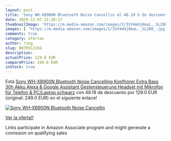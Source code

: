 ```yaml
---
layout: post
title: 'Sony WH-XB900N Bluetooth Noise Cancellin al 48.19 % de descuento'
date: 2020-12-07 21:28:17
thumbnailImage: 'https://m.media-amazon.com/images/I/31V4mUj6maL._SL200_.jpg'
images: [ 'https://m.media-amazon.com/images/I/31V4mUj6maL._SL200_.jpg' ]
comments: true
category: ofertas
author: ring
slug: B07RVC23SG
description:
actualPrice: 129.0 EUR
comparePrice: 249.0 EUR
inStock: true
---
```


Está [Sony WH-XB900N Bluetooth Noise Cancelling Kopfhörer  Extra Bass  30h Akku  Alexa & Google Assistant  Gestensteuerung  Headset mit Mikrofon für Telefon & PC/Laptop  schwarz](https://www.amazon.de/dp/B07RVC23SG/?tag=tolees0ca-21) con 48.19 de descuento por 129.0 EUR (original: 249.0 EUR) en el siguiente enlace!

[![Sony WH-XB900N Bluetooth Noise Cancellin](https://m.media-amazon.com/images/I/31V4mUj6maL._SL200_.jpg)](https://www.amazon.de/dp/B07RVC23SG/?tag=tolees0ca-21)

[Ver la oferta!!](https://www.amazon.de/dp/B07RVC23SG/?tag=tolees0ca-21)

Links participate in Amazon Associate program and might generate a comission on qualifying sales


